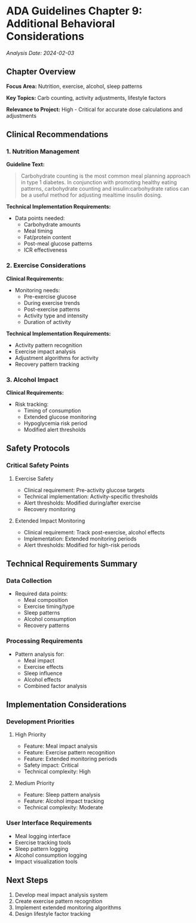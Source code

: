 # ADA Guidelines Chapter 9: Additional Behavioral Considerations
*Analysis Date: 2024-02-03*

## Chapter Overview
**Focus Area:** Nutrition, exercise, alcohol, sleep patterns

**Key Topics:** Carb counting, activity adjustments, lifestyle factors

**Relevance to Project:** High - Critical for accurate dose calculations and adjustments

## Clinical Recommendations
### 1. Nutrition Management
**Guideline Text:**
> Carbohydrate counting is the most common meal planning approach in type 1 diabetes. In conjunction with promoting healthy eating patterns, carbohydrate counting and insulin:carbohydrate ratios can be a useful method for adjusting mealtime insulin dosing.

**Technical Implementation Requirements:**
- Data points needed:
  - Carbohydrate amounts
  - Meal timing
  - Fat/protein content
  - Post-meal glucose patterns
  - ICR effectiveness

### 2. Exercise Considerations
**Clinical Requirements:**
- Monitoring needs:
  - Pre-exercise glucose
  - During exercise trends
  - Post-exercise patterns
  - Activity type and intensity
  - Duration of activity

**Technical Implementation Requirements:**
- Activity pattern recognition
- Exercise impact analysis
- Adjustment algorithms for activity
- Recovery pattern tracking

### 3. Alcohol Impact
**Clinical Requirements:**
- Risk tracking:
  - Timing of consumption
  - Extended glucose monitoring
  - Hypoglycemia risk period
  - Modified alert thresholds

## Safety Protocols
### Critical Safety Points
1. Exercise Safety
   - Clinical requirement: Pre-activity glucose targets
   - Technical implementation: Activity-specific thresholds
   - Alert thresholds: Modified during/after exercise
   - Recovery monitoring

2. Extended Impact Monitoring
   - Clinical requirement: Track post-exercise, alcohol effects
   - Implementation: Extended monitoring periods
   - Alert thresholds: Modified for high-risk periods

## Technical Requirements Summary
### Data Collection
- Required data points:
  - Meal composition
  - Exercise timing/type
  - Sleep patterns
  - Alcohol consumption
  - Recovery patterns

### Processing Requirements
- Pattern analysis for:
  - Meal impact
  - Exercise effects
  - Sleep influence
  - Alcohol effects
  - Combined factor analysis

## Implementation Considerations
### Development Priorities
1. High Priority
   - Feature: Meal impact analysis
   - Feature: Exercise pattern recognition
   - Feature: Extended monitoring periods
   - Safety impact: Critical
   - Technical complexity: High

2. Medium Priority
   - Feature: Sleep pattern analysis
   - Feature: Alcohol impact tracking
   - Technical complexity: Moderate

### User Interface Requirements
- Meal logging interface
- Exercise tracking tools
- Sleep pattern logging
- Alcohol consumption logging
- Impact visualization tools

## Next Steps
1. Develop meal impact analysis system
2. Create exercise pattern recognition
3. Implement extended monitoring algorithms
4. Design lifestyle factor tracking